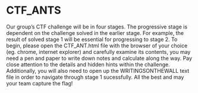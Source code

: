 # CTF_ANTS

Our group’s CTF challenge will be in four stages. The progressive stage is dependent on the challenge solved in the earlier stage. For example, the result of solved stage 1 will be essential for progressing to stage 2. To begin, please open the CTF_ANT.html file with the browser of your choice (eg. chrome, internet explorer) and carefully examine its contents, you may need a pen and paper to write down notes and calculate along the way. Pay close attention to the details and hidden hints within the challenge. Additionally, you will also need to open up the WRITINGSONTHEWALL text file in order to navigate through stage 1 sucessfully. All the best and may your team capture the flag!
